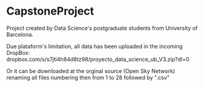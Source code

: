 # CapstoneProject
Project created by Data Science's postgraduate students from University of Barcelona.

Due plataform's limitation, all data has been uploaded in the incoming DropBox: 
dropbox.com/s/s7jti4h84d8tz98/proyecto_data_science_ub_V3.zip?dl=0

Or it can be downloaded at the orginal source (Open Sky Network) renaming all files numbering then from 1 to 28 followed by ".csv"
